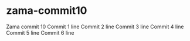 # zama-commit10
Zama commit 10
Commit 1 line
Commit 2 line
Commit 3 line
Commit 4 line
Commit 5 line
Commit 6 line
